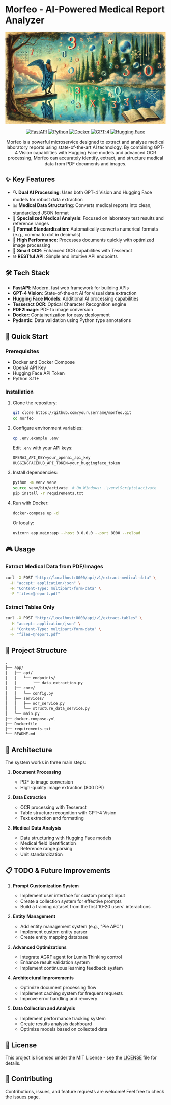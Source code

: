 # Morfeo - AI-Powered Medical Report Analyzer

<div align="center">

![Morfeo server image](./.github/assets/morfeo.jpg)

[![FastAPI](https://img.shields.io/badge/FastAPI-005571?style=for-the-badge&logo=fastapi)](https://fastapi.tiangolo.com)
[![Python](https://img.shields.io/badge/python-3670A0?style=for-the-badge&logo=python&logoColor=ffdd54)](https://www.python.org)
[![Docker](https://img.shields.io/badge/docker-%230db7ed.svg?style=for-the-badge&logo=docker&logoColor=white)](https://www.docker.com)
[![GPT-4](https://img.shields.io/badge/GPT--4-412991?style=for-the-badge&logo=openai&logoColor=white)](https://openai.com)
[![Hugging Face](https://img.shields.io/badge/Hugging%20Face-FFAC2F?style=for-the-badge&logo=huggingface&logoColor=black)](https://huggingface.co)

Morfeo is a powerful microservice designed to extract and analyze medical laboratory reports using state-of-the-art AI technology. By combining GPT-4 Vision capabilities with Hugging Face models and advanced OCR processing, Morfeo can accurately identify, extract, and structure medical data from PDF documents and images.

</div>

## ✨ Key Features

- 🔍 **Dual AI Processing**: Uses both GPT-4 Vision and Hugging Face models for robust data extraction
- 📊 **Medical Data Structuring**: Converts medical reports into clean, standardized JSON format
- 🎯 **Specialized Medical Analysis**: Focused on laboratory test results and reference ranges
- 🔄 **Format Standardization**: Automatically converts numerical formats (e.g., comma to dot in decimals)
- 🚀 **High Performance**: Processes documents quickly with optimized image processing
- 📝 **Smart OCR**: Enhanced OCR capabilities with Tesseract
- 🌐 **RESTful API**: Simple and intuitive API endpoints

## 🛠️ Tech Stack

- **FastAPI**: Modern, fast web framework for building APIs
- **GPT-4 Vision**: State-of-the-art AI for visual data extraction
- **Hugging Face Models**: Additional AI processing capabilities
- **Tesseract OCR**: Optical Character Recognition engine
- **PDF2Image**: PDF to image conversion
- **Docker**: Containerization for easy deployment
- **Pydantic**: Data validation using Python type annotations

## 🚀 Quick Start

### Prerequisites

- Docker and Docker Compose
- OpenAI API Key
- Hugging Face API Token
- Python 3.11+

### Installation

1. Clone the repository:

   ```bash
   git clone https://github.com/yourusername/morfeo.git
   cd morfeo
   ```

2. Configure environment variables:

   ```bash
   cp .env.example .env
   ```

   Edit `.env` with your API keys:

   ```
   OPENAI_API_KEY=your_openai_api_key
   HUGGINGFACEHUB_API_TOKEN=your_huggingface_token
   ```

3. Install dependencies:

   ```bash
   python -m venv venv
   source venv/bin/activate  # On Windows: .\venv\Scripts\activate
   pip install -r requirements.txt
   ```

4. Run with Docker:
   ```bash
   docker-compose up -d
   ```
   Or locally:
   ```bash
   uvicorn app.main:app --host 0.0.0.0 --port 8000 --reload
   ```

## 🎮 Usage

### Extract Medical Data from PDF/Images

```bash
curl -X POST "http://localhost:8000/api/v1/extract-medical-data" \
  -H "accept: application/json" \
  -H "Content-Type: multipart/form-data" \
  -F "files=@report.pdf"
```

### Extract Tables Only

```bash
curl -X POST "http://localhost:8000/api/v1/extract-tables" \
  -H "accept: application/json" \
  -H "Content-Type: multipart/form-data" \
  -F "files=@report.pdf"
```

## 📁 Project Structure

```
.
├── app/
│   ├── api/
│   │   └── endpoints/
│   │       └── data_extraction.py
│   ├── core/
│   │   └── config.py
│   ├── services/
│   │   ├── ocr_service.py
│   │   └── structure_data_service.py
│   └── main.py
├── docker-compose.yml
├── Dockerfile
├── requirements.txt
└── README.md
```

## 🔧 Architecture

The system works in three main steps:

1. **Document Processing**

   - PDF to image conversion
   - High-quality image extraction (800 DPI)

2. **Data Extraction**

   - OCR processing with Tesseract
   - Table structure recognition with GPT-4 Vision
   - Text extraction and formatting

3. **Medical Data Analysis**
   - Data structuring with Hugging Face models
   - Medical field identification
   - Reference range parsing
   - Unit standardization

## 📋 TODO & Future Improvements

1. **Prompt Customization System**

   - Implement user interface for custom prompt input
   - Create a collection system for effective prompts
   - Build a training dataset from the first 10-20 users' interactions

2. **Entity Management**

   - Add entity management system (e.g., "Pie APC")
   - Implement custom entity parser
   - Create entity mapping database

3. **Advanced Optimizations**

   - Integrate AGRF agent for Lumin Thinking control
   - Enhance result validation system
   - Implement continuous learning feedback system

4. **Architectural Improvements**

   - Optimize document processing flow
   - Implement caching system for frequent requests
   - Improve error handling and recovery

5. **Data Collection and Analysis**
   - Implement performance tracking system
   - Create results analysis dashboard
   - Optimize models based on collected data

## 📝 License

This project is licensed under the MIT License - see the [LICENSE](LICENSE) file for details.

## 🤝 Contributing

Contributions, issues, and feature requests are welcome! Feel free to check the [issues page](../../issues).
